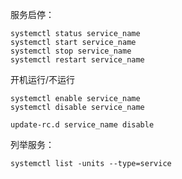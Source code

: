 服务启停：

    systemctl status service_name
    systemctl start service_name
    systemctl stop service_name
    systemctl restart service_name

开机运行/不运行

    systemctl enable service_name
    systemctl disable service_name

    update-rc.d service_name disable

列举服务：

    systemctl list -units --type=service